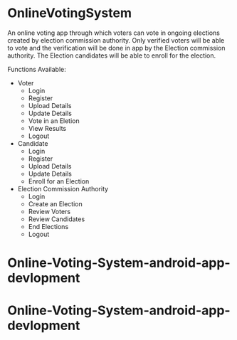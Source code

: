 # OnlineVotingSystem

An online voting app through which voters can vote in ongoing elections created by election commission authority. Only verified voters will be able to vote and the verification will be done in app by the Election commission authority. The Election candidates will be able to enroll for the election.

Functions Available:

* Voter
  - Login
  - Register
  - Upload Details
  - Update Details
  - Vote in an Eletion
  - View Results
  - Logout
* Candidate
  - Login
  - Register
  - Upload Details
  - Update Details
  - Enroll for an Election
* Election Commission Authority
  - Login
  - Create an Election
  - Review Voters
  - Review Candidates
  - End Elections
  - Logout
# Online-Voting-System-android-app-devlopment
# Online-Voting-System-android-app-devlopment
